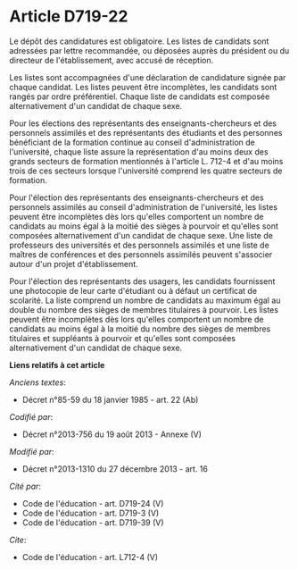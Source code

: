 # Article D719-22

Le dépôt des candidatures est obligatoire. Les listes de candidats sont adressées par lettre recommandée, ou déposées auprès
du président ou du directeur de l'établissement, avec accusé de réception. 

Les listes sont accompagnées d'une déclaration de candidature signée par chaque candidat. Les listes peuvent être
incomplètes, les candidats sont rangés par ordre préférentiel. Chaque liste de candidats est composée alternativement d'un
candidat de chaque sexe. 

Pour les élections des représentants des enseignants-chercheurs et des personnels assimilés et des représentants des
étudiants et des personnes bénéficiant de la formation continue au conseil d'administration de l'université, chaque liste
assure la représentation d'au moins deux des grands secteurs de formation mentionnés à l'article L. 712-4 et d'au moins trois
de ces secteurs lorsque l'université comprend les quatre secteurs de formation. 

Pour l'élection des représentants des enseignants-chercheurs et des personnels assimilés au conseil d'administration de
l'université, les listes peuvent être incomplètes dès lors qu'elles comportent un nombre de candidats au moins égal à la
moitié des sièges à pourvoir et qu'elles sont composées alternativement d'un candidat de chaque sexe. Une liste de
professeurs des universités et des personnels assimilés et une liste de maîtres de conférences et des personnels assimilés
peuvent s'associer autour d'un projet d'établissement. 

Pour l'élection des représentants des usagers, les candidats fournissent une photocopie de leur carte d'étudiant ou à défaut
un certificat de scolarité. La liste comprend un nombre de candidats au maximum égal au double du nombre des sièges de
membres titulaires à pourvoir. Les listes peuvent être incomplètes dès lors qu'elles comportent un nombre de candidats au
moins égal à la moitié du nombre des sièges de membres titulaires et suppléants à pourvoir et qu'elles sont composées
alternativement d'un candidat de chaque sexe.

**Liens relatifs à cet article**

_Anciens textes_:

  - Décret n°85-59 du 18 janvier 1985 - art. 22 (Ab)

_Codifié par_:

  - Décret n°2013-756 du 19 août 2013 -  Annexe (V)

_Modifié par_:

  - Décret n°2013-1310 du 27 décembre 2013 - art. 16

_Cité par_:

  - Code de l'éducation - art. D719-24 (V)
  - Code de l'éducation - art. D719-3 (V)
  - Code de l'éducation - art. D719-39 (V)

_Cite_:

  - Code de l'éducation - art. L712-4 (V)

